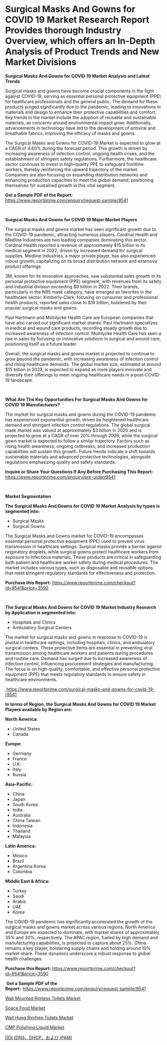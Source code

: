 <p><h1>Surgical Masks And Gowns for COVID 19 Market Research Report Provides thorough Industry Overview, which offers an In-Depth Analysis of Product Trends and New Market Divisions</h1></p><p><strong>Surgical Masks And Gowns for COVID 19 Market Analysis and Latest Trends</strong></p>
<p><p>Surgical masks and gowns have become crucial components in the fight against COVID-19, serving as essential personal protective equipment (PPE) for healthcare professionals and the general public. The demand for these products surged significantly due to the pandemic, leading to innovations in materials and design to enhance their protective capabilities and comfort. Key trends in the market include the adoption of reusable and sustainable materials, as concerns around environmental impact grow. Additionally, advancements in technology have led to the development of antiviral and breathable fabrics, improving the efficacy of masks and gowns.</p><p>The Surgical Masks and Gowns for COVID-19 Market is expected to grow at a CAGR of 4.60% during the forecast period. This growth is driven by increasing awareness of infection control, ongoing health crises, and the establishment of stringent safety regulations. Furthermore, the healthcare sector continues to invest in high-quality PPE to safeguard frontline workers, thereby reinforcing the upward trajectory of the market. Companies are also focusing on expanding distribution networks and enhancing production capacities to meet the global demand, positioning themselves for sustained growth in this vital segment.</p></p>
<p><strong>Get a Sample PDF of the Report:&nbsp;</strong> <a href="https://www.reportprime.com/enquiry/request-sample/9541">https://www.reportprime.com/enquiry/request-sample/9541</a></p>
<p>&nbsp;</p>
<p><strong>Surgical Masks And Gowns for COVID 19 Major Market Players</strong></p>
<p><p>The surgical masks and gowns market has seen significant growth due to the COVID-19 pandemic, attracting numerous players. Cardinal Health and Medline Industries are two leading companies dominating this sector. Cardinal Health reported a revenue of approximately $15 billion in its medical segment in 2022, driven by increased demand for surgical supplies. Medline Industries, a major private player, has also experienced robust growth, capitalizing on its broad distribution network and extensive product offerings.</p><p>3M, known for its innovative approaches, saw substantial sales growth in its personal protective equipment (PPE) segment, with revenues from its safety and industrial division exceeding $9 billion in 2022. Their brands, particularly in the N95 mask category, have emerged as favorites in the healthcare sector. Kimberly-Clark, focusing on consumer and professional health products, reported sales close to $19 billion, bolstered by their popular surgical masks and gowns.</p><p>Paul Hartmann and Molnlycke Health Care are European companies that have also carved out significant market shares. Paul Hartmann specializes in medical and wound care products, recording steady growth due to increased awareness of infection control. Molnlycke Health Care has seen a rise in sales by focusing on innovative solutions in surgical and wound care, positioning itself as a future leader.</p><p>Overall, the surgical masks and gowns market is projected to continue to grow beyond the pandemic, with increasing awareness of infection control and rising healthcare demands. The global market size, estimated at around $15 billion in 2023, is expected to expand as more players innovate and diversify their offerings to meet ongoing healthcare needs in a post-COVID-19 landscape.</p></p>
<p>&nbsp;</p>
<p><strong>What Are The Key Opportunities For Surgical Masks And Gowns for COVID 19 Manufacturers?</strong></p>
<p><p>The market for surgical masks and gowns during the COVID-19 pandemic has experienced exponential growth, driven by heightened healthcare demand and stringent infection control regulations. The global surgical mask market was valued at approximately $3 billion in 2020 and is projected to grow at a CAGR of over 20% through 2026, while the surgical gown market is expected to follow a similar trajectory. Factors such as rising health awareness, ongoing outbreaks, and increased production capabilities will sustain this growth. Future trends indicate a shift towards sustainable materials and advanced protective technologies, alongside regulations emphasizing quality and safety standards.</p></p>
<p><strong>Inquire or Share Your Questions If Any Before Purchasing This Report:</strong> <a href="https://www.reportprime.com/enquiry/pre-order/9541">https://www.reportprime.com/enquiry/pre-order/9541</a></p>
<p>&nbsp;</p>
<p><strong>Market Segmentation</strong></p>
<p><strong>The Surgical Masks And Gowns for COVID 19 Market Analysis by types is segmented into:</strong></p>
<p><ul><li>Surgical Masks</li><li>Surgical Gowns</li></ul></p>
<p><p>The Surgical Masks and Gowns market for COVID-19 encompasses essential personal protective equipment (PPE) used to prevent virus transmission in healthcare settings. Surgical masks provide a barrier against respiratory droplets, while surgical gowns protect healthcare workers from exposure to infectious materials. These products are critical in safeguarding both patient and healthcare worker safety during medical procedures. The market includes various types, such as disposable and reusable options that meet stringent regulatory standards for effectiveness and protection.</p></p>
<p><strong>Purchase this Report:&nbsp;</strong><a href="https://www.reportprime.com/checkout?id=9541&price=3590">https://www.reportprime.com/checkout?id=9541&price=3590</a></p>
<p>&nbsp;</p>
<p><strong>The Surgical Masks And Gowns for COVID 19 Market Industry Research by Application is segmented into:</strong></p>
<p><ul><li>Hospitals and Clinics</li><li>Ambulatory Surgical Centers</li></ul></p>
<p><p>The market for surgical masks and gowns in response to COVID-19 is pivotal in healthcare settings, including hospitals, clinics, and ambulatory surgical centers. These protective items are essential in preventing viral transmission among healthcare workers and patients during procedures and routine care. Demand has surged due to increased awareness of infection control, influencing procurement strategies and manufacturing. The focus is on high-quality, comfortable, and effective personal protective equipment (PPE) that meets regulatory standards to ensure safety in healthcare environments.</p></p>
<p><a href="https://www.reportprime.com/surgical-masks-and-gowns-for-covid-19-r9541">&nbsp;https://www.reportprime.com/surgical-masks-and-gowns-for-covid-19-r9541</a></p>
<p><strong>In terms of Region, the Surgical Masks And Gowns for COVID 19 Market Players available by Region are:</strong></p>
<p>
    <p> <strong> North America: </strong>
        <ul>
            <li>United States</li>
            <li>Canada</li>
        </ul>
        </p> 
    <p> <strong> Europe: </strong>
        <ul>
            <li>Germany</li>
            <li>France</li>
            <li>U.K.</li>
            <li>Italy</li>
            <li>Russia</li>
        </ul>
        </p> 
    <p> <strong> Asia-Pacific: </strong>
        <ul>
            <li>China</li>
            <li>Japan</li>
            <li>South Korea</li>
            <li>India</li>
            <li>Australia</li>
            <li>China Taiwan</li>
            <li>Indonesia</li>
            <li>Thailand</li>
            <li>Malaysia</li>
        </ul>
        </p> 
    <p> <strong> Latin America: </strong>
        <ul>
            <li>Mexico</li>
            <li>Brazil</li>
            <li>Argentina Korea</li>
            <li>Colombia</li>
        </ul>
        </p> 
    <p> <strong> Middle East & Africa: </strong>
        <ul>
            <li>Turkey</li>
            <li>Saudi</li>
            <li>Arabia</li>
            <li>UAE</li>
            <li>Korea</li>
        </ul>
    </p>
    </p>
<p><p>The COVID-19 pandemic has significantly accelerated the growth of the surgical masks and gowns market across various regions. North America and Europe are expected to dominate, with market shares of approximately 35% and 30%, respectively. The APAC region, fueled by high demand and manufacturing capabilities, is projected to capture about 25%. China remains a key player, bolstering supply chains and holding around 10% market share. These dynamics underscore a robust response to global health challenges.</p></p>
<p><strong>Purchase this Report: </strong><a href="https://www.reportprime.com/checkout?id=9541&price=3590">https://www.reportprime.com/checkout?id=9541&price=3590</a></p>
<p>&nbsp;<strong>Get a Sample PDF of the Report:&nbsp;&nbsp;</strong><a href="https://www.reportprime.com/enquiry/request-sample/9541">https://www.reportprime.com/enquiry/request-sample/9541</a></p>
<p><strong></strong></p>
<p><p><a href="https://medium.com/@addiehirthe20/in-the-wall-mounted-rimless-toilets-market-the-main-focus-is-on-keeping-costs-low-and-getting-0760424971b0">Wall Mounted Rimless Toilets Market</a></p><p><a href="https://www.linkedin.com/pulse/space-food-market-industry-trends-forecast-period-from-2024-xl56f?trackingId=MvRlX2sNS2mWg5rxixdk1Q%3D%3D">Space Food Market</a></p><p><a href="https://medium.com/@addiehirthe20/wall-hung-rimfree-toilets-industry-analysis-report-its-market-size-share-trends-by-application-6b9f1652751e">Wall Hung Rimfree Toilets Market</a></p><p><a href="https://issuu.com/reportprime-2/docs/cmp-polishing-liquid-market-size-20_321e628c131474">CMP Polishing Liquid Market</a></p><p><a href="https://medium.com/@lillianamurazik2023/ddi-dns-dhcp-and-ipam-market-%E3%81%AF-%E3%82%B3%E3%82%B9%E3%83%88%E7%AE%A1%E7%90%86%E3%81%A8%E5%8A%B9%E7%8E%87%E5%90%91%E4%B8%8A%E3%82%92%E5%84%AA%E5%85%88%E3%81%97%E3%81%BE%E3%81%99-%E3%81%95%E3%82%89%E3%81%AB-%E5%A0%B1%E5%91%8A%E6%9B%B8%E3%81%AF%E5%B8%82%E5%A0%B4%E3%81%AE%E9%9C%80%E8%A6%81%E9%9D%A2%E3%81%A8%E4%BE%9B%E7%B5%A6%E9%9D%A2%E3%81%AE%E4%B8%A1%E6%96%B9%E3%82%92%E3%82%AB%E3%83%90%E3%83%BC%E3%81%97%E3%81%A6%E3%81%84%E3%81%BE%E3%81%99-ddi-dns-626e4bc91d0d">DDI (DNS、DHCP、および IPAM)</a></p></p>